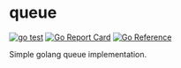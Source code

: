 # queue

[![go test](https://github.com/skamenetskiy/queue/actions/workflows/go.yml/badge.svg)](https://github.com/skamenetskiy/queue/actions/workflows/go.yml) [![Go Report Card](https://goreportcard.com/badge/github.com/skamenetskiy/queue)](https://goreportcard.com/report/github.com/skamenetskiy/queue) [![Go Reference](https://pkg.go.dev/badge/github.com/skamenetskiy/queue)](https://pkg.go.dev/github.com/skamenetskiy/queue)

Simple golang queue implementation.